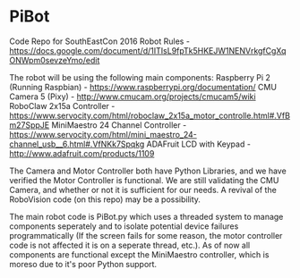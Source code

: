 # PiBot
Code Repo for SouthEastCon 2016 Robot
Rules - https://docs.google.com/document/d/1ITIsL9fpTk5HKEJW1NENVrkgfCgXqONWpm0sevzeYmo/edit

The robot will be using the following main components:
	Raspberry Pi 2 (Running Raspbian) - https://www.raspberrypi.org/documentation/
	CMU Camera 5 (Pixy) - http://www.cmucam.org/projects/cmucam5/wiki
	RoboClaw 2x15a Controller - https://www.servocity.com/html/roboclaw_2x15a_motor_controlle.html#.VfBm27SppJE
	MiniMaestro 24 Channel Controller - https://www.servocity.com/html/mini_maestro_24-channel_usb__6.html#.VfNKk7Spqkg
	ADAFruit LCD with Keypad - http://www.adafruit.com/products/1109

The Camera and Motor Controller both have Python Libraries, and we have verified the Motor Controller is functional.
We are still validating the CMU Camera, and whether or not it is sufficient for our needs. A revival of the RoboVision code (on this repo) may be a possibility.

The main robot code is PiBot.py which uses a threaded system to manage components seperately and to isolate potential device failures programmatically (If the screen fails for some reason, the motor controller code is not affected it is on a seperate thread, etc.). As of now all components are functional except the MiniMaestro controller, which is moreso due to it's poor Python support.


